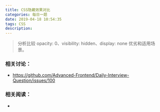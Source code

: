 ```yaml
---
title: CSS隐藏效果对比
categories: 每日一题
date: 2019-04-18 10:54:35
tags: CSS
description: 
---
```


> 分析比较 opacity: 0、visibility: hidden、display: none 优劣和适用场景。

### 相关讨论：

- https://github.com/Advanced-Frontend/Daily-Interview-Question/issues/100

### 相关阅读：

- []()

